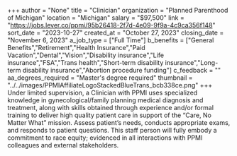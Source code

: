 +++
author = "None"
title = "Clinician"
organization = "Planned Parenthood of Michigan"
location = "Michigan"
salary = "$97,500"
link = "https://jobs.lever.co/ppmi/95b26418-2f7d-4e09-9f9a-4c9ca356f148"
sort_date = "2023-10-27"
created_at = "October 27, 2023"
closing_date = "November 6, 2023"
a_job_type = ["Full Time"]
b_benefits = ["General Benefits","Retirement","Health Insurance","Paid Vacation","Dental","Vision","Disability insurance","Life insurance","FSA","Trans health","Short-term disability insurance","Long-term disability insurance","Abortion procedure funding"]
c_feedback = ""
aa_degrees_required = "Master's degree required"
thumbnail = "../../images/PPMIAffiliateLogoStackedBlueTrans_bcb338ce.png"
+++
Under limited supervision, a Clinician with PPMI uses specialized knowledge in gynecological/family planning medical diagnosis and treatment, along with skills obtained through experience and/or formal training to deliver high quality patient care in support of the “Care, No Matter What” mission. Assess patient’s needs, conducts appropriate exams, and responds to patient questions. This staff person will fully embody a commitment to race equity; evidenced in all interactions with PPMI colleagues and external stakeholders.